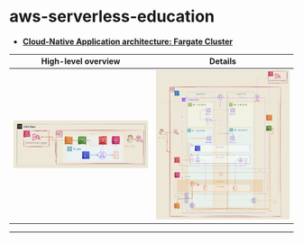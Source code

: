 # aws-serverless-education

- [**Cloud-Native Application architecture: Fargate Cluster**](./Serverless_Architecture/FargateCluster/README.md)

|High-level overview|Details|
|---|---|
|![image](./assets/FargateCluster-HighLevel-Overview.jpg)|![image](./assets/FargateCluster-Overview.jpg?)|

---
